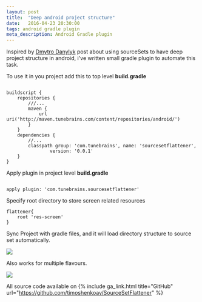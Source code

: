 ```yaml
---
layout: post
title:  "Deep android project structure"
date:   2016-04-23 20:30:00
tags: android gradle plugin
meta_description: Android Gradle plugin
---
```


Inspired by <a href="https://medium.com/google-developer-experts/android-project-structure-alternative-way-29ce766682f0" class="ga-link" data-link-type="outbound" target='_blank'>Dmytro Danylyk</a> post about using sourceSets to have deep project structure in android, i've written small gradle plugin to automate this task.

To use it in you project add this to top level **build.gradle**

```

buildscript {
    repositories {
        ///...
        maven {
            url uri('http://maven.tunebrains.com/content/repositories/android/')
        }
    }
    dependencies {
        //...
        classpath group: 'com.tunebrains', name: 'sourcesetflattener',
                version: '0.0.1'
    }
}

```

Apply plugin in project level **build.gradle**

```

apply plugin: 'com.tunebrains.sourcesetflattener'

```

Specify root directory to store screen related resources

```
flattener{
    root 'res-screen'
}
```

Sync Project with gradle files, and it will load directory structure to source set automatically.

<img src="{{ site.url }}/assets/gradle_flattener/1461524521625.jpg"/>

Also works for multiple flavours.

<img src="{{ site.url }}/assets/gradle_flattener/1461524624236.jpg"/>

All source code available on {% include ga_link.html title="GitHub" url="https://github.com/timoshenkoav/SourceSetFlattener" %}

